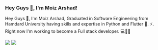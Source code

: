 ### Hey Guys 👋, I'm Moiz Arshad!

Hey Guys 👋, I'm Moiz Arshad, Graduated in Software Engineering from Hamdard University having skills and expertise in Python and Flutter 💫.
⚡️. Right now I'm working to become a Full stack developer. 💻👨‍💻

<img src ="https://camo.githubusercontent.com/4c8d92806e3c2322a2c390ffa0019c1d6f78a4d82108aa6946863ae362a763c8/68747470733a2f2f69322e77702e636f6d2f616c6c68746163636573732e696e666f2f77702d636f6e74656e742f75706c6f6164732f323031382f30332f70726f6772616d6d696e672e6769663f6669743d313238312532433731362673736c3d31">
<img src="https://github-readme-stats.vercel.app/api?username=MoizArshad10&&show_icons=true&title_color=ffffff&icon_color=bb2acf&text_color=daf7dc&bg_color=151515">


<!--
**MoizArshad10/MoizArshad10** is a ✨ _special_ ✨ repository because its `README.md` (this file) appears on your GitHub profile.

Here are some ideas to get you started:

- 🔭 I’m currently working on ...
- 🌱 I’m currently learning ...
- 👯 I’m looking to collaborate on ...
- 🤔 I’m looking for help with ...
- 💬 Ask me about ...
- 📫 How to reach me: ...
- 😄 Pronouns: ...
- ⚡ Fun fact: ...
-->
